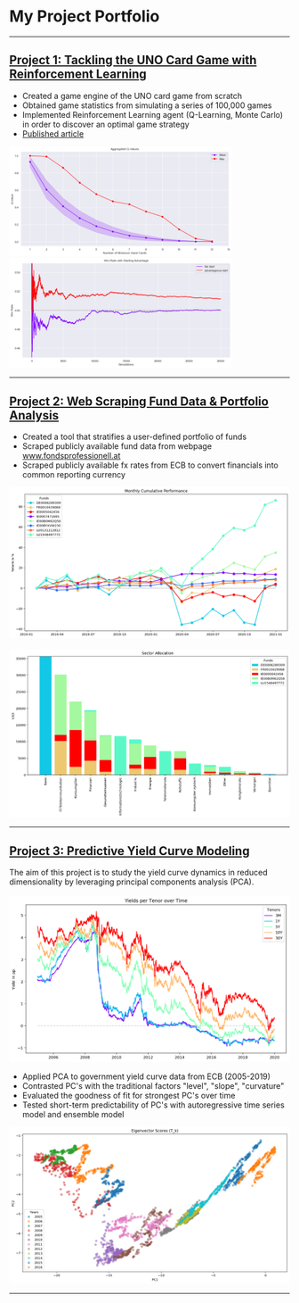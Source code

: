 # My Project Portfolio

---

## [Project 1: Tackling the UNO Card Game with Reinforcement Learning](https://github.com/bernhard-pfann/uno-card-game_rl)
- Created a game engine of the UNO card game from scratch
- Obtained game statistics from simulating a series of 100,000 games
- Implemented Reinforcement Learning agent (Q-Learning, Monte Carlo) in order to discover an optimal game strategy
- [Published article](https://bernhard-pfann.medium.com/tackling-uno-card-game-with-reinforcement-learning-fad2fc19355c)

<img src="https://github.com/bernhard-pfann/bernhard-pfann.github.io/blob/main/projects/p_03/q-curve.png" width="400">
<img src="https://github.com/bernhard-pfann/bernhard-pfann.github.io/blob/main/projects/p_03/starting-advantage.png" width="400">

---

## [Project 2: Web Scraping Fund Data & Portfolio Analysis](https://nbviewer.jupyter.org/github/bernhard-pfann/web-scraping-fund-data/blob/main/main.ipynb)
- Created a tool that stratifies a user-defined portfolio of funds
- Scraped publicly available fund data from webpage www.fondsprofessionell.at
- Scraped publicly available fx rates from ECB to convert financials into common reporting currency

![](/projects/p_02/return.png)<br><br>
![](/projects/p_02/sectors.png)

---

## [Project 3: Predictive Yield Curve Modeling](https://github.com/bernhard-pfann/pca-yield-curve-analytics)
The aim of this project is to study the yield curve dynamics in reduced dimensionality by leveraging principal components analysis (PCA).<br><br>
![](/projects/p_01/yield-curves.png)

- Applied PCA to government yield curve data from ECB (2005-2019)
- Contrasted PC's with the traditional factors "level", "slope", "curvature"
- Evaluated the goodness of fit for strongest PC's over time
- Tested short-term predictability of PC's with autoregressive time series model and ensemble model

![](/projects/p_01/pc-scores.png)

---
